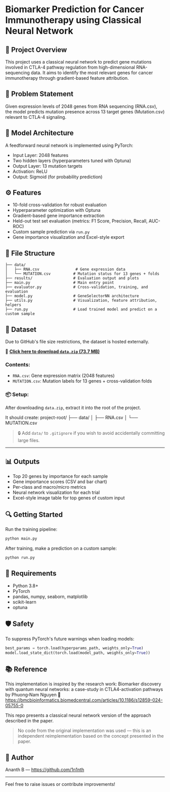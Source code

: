 # Biomarker Prediction for Cancer Immunotherapy using Classical Neural Network

## 🔬 Project Overview
This project uses a classical neural network to predict gene mutations involved in CTLA-4 pathway regulation from high-dimensional RNA-sequencing data. It aims to identify the most relevant genes for cancer immunotherapy through gradient-based feature attribution.

## 🧬 Problem Statement
Given expression levels of 2048 genes from RNA sequencing (RNA.csv), the model predicts mutation presence across 13 target genes (Mutation.csv) relevant to CTLA-4 signaling.

## 🧠 Model Architecture
A feedforward neural network is implemented using PyTorch:
- Input Layer: 2048 features
- Two hidden layers (hyperparameters tuned with Optuna)
- Output Layer: 13 mutation targets
- Activation: ReLU
- Output: Sigmoid (for probability prediction)

## ⚙️ Features
- 10-fold cross-validation for robust evaluation
- Hyperparameter optimization with Optuna
- Gradient-based gene importance extraction
- Held-out test set evaluation (metrics: F1 Score, Precision, Recall, AUC-ROC)
- Custom sample prediction via `run.py`
- Gene importance visualization and Excel-style export

## 📁 File Structure
```
├── data/
│   ├── RNA.csv                # Gene expression data
│   └── MUTATION.csv          # Mutation status for 13 genes + folds
├── results/                  # Evaluation output and plots
├── main.py                   # Main entry point
├── evaluator.py              # Cross-validation, training, and evaluation
├── model.py                  # GeneSelectorNN architecture
├── utils.py                  # Visualization, feature attribution, helpers
├── run.py                    # Load trained model and predict on a custom sample
```
## 📂 Dataset

Due to GitHub's file size restrictions, the dataset is hosted externally.

🔗 **[Click here to download `data.zip` (73.7 MB)](https://drive.google.com/uc?id=1h5qnC2BKpLfNmezEiG_nhr6ckvtmOlgO&export=download)**

### Contents:
- `RNA.csv`: Gene expression matrix (2048 features)
- `MUTATION.csv`: Mutation labels for 13 genes + cross-validation folds

### 📦 Setup:
After downloading `data.zip`, extract it into the root of the project.

It should create:
project-root/
├── data/
│   ├── RNA.csv
│   └── MUTATION.csv

> 🔒 Add `data/` to `.gitignore` if you wish to avoid accidentally committing large files.

---

## 📊 Outputs
- Top 20 genes by importance for each sample
- Gene importance scores (CSV and bar chart)
- Per-class and macro/micro metrics
- Neural network visualization for each trial
- Excel-style image table for top genes of custom input

## 🔍 Getting Started
Run the training pipeline:
```bash
python main.py
```
After training, make a prediction on a custom sample:
```bash
python run.py
```

## 🧪 Requirements
- Python 3.8+
- PyTorch
- pandas, numpy, seaborn, matplotlib
- scikit-learn
- optuna

## 🛡️ Safety
To suppress PyTorch's future warnings when loading models:
```python
best_params = torch.load(hyperparams_path, weights_only=True)
model.load_state_dict(torch.load(model_path, weights_only=True))
```

## 📚 Reference
This implementation is inspired by the research work:
Biomarker discovery with quantum neural networks: a case-study in CTLA4-activation pathways by Phuong‑Nam Nguyen
🔗 https://bmcbioinformatics.biomedcentral.com/articles/10.1186/s12859-024-05755-0

This repo presents a classical neural network version of the approach described in the paper.

> No code from the original implementation was used — this is an independent reimplementation based on the concept presented in the paper.

## 👤 Author
Ananth B — https://github.com/1n1nth

---
Feel free to raise issues or contribute improvements!

